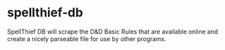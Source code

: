 # spellthief-db
SpellThief DB will scrape the D&amp;D Basic Rules that are available online and create a nicely parseable file for use by other programs.
